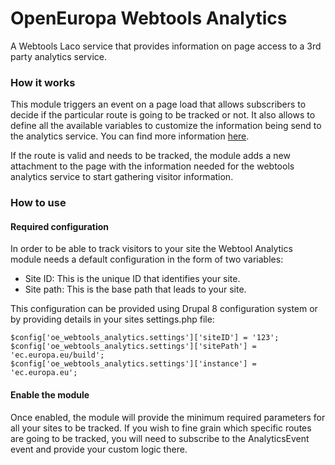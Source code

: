 # OpenEuropa Webtools Analytics

A Webtools Laco service that provides information on page access to a 3rd party
analytics service.

### How it works

This module triggers an event on a page load that allows subscribers to decide
if the particular route is going to be tracked or not. It also allows to define
all the available variables to customize the information being send to the
analytics service. You can find more information
[here](http://ec.europa.eu/ipg/services/analytics/).

If the route is valid and needs to be tracked, the module adds a new attachment
to the page with the information needed for the webtools analytics service to
start gathering visitor information.

### How to use

#### Required configuration

In order to be able to track visitors to your site the Webtool Analytics module
needs a default configuration in the form of two variables:

* Site ID: This is the unique ID that identifies your site.
* Site path: This is the base path that leads to your site.

This configuration can be provided using Drupal 8 configuration system or by
providing details in your sites settings.php file:

```
$config['oe_webtools_analytics.settings']['siteID'] = '123';
$config['oe_webtools_analytics.settings']['sitePath'] = 'ec.europa.eu/build';
$config['oe_webtools_analytics.settings']['instance'] = 'ec.europa.eu';

```

#### Enable the module

Once enabled, the module will provide the minimum required parameters for all
your sites to be tracked. If you wish to fine grain which specific routes are
going to be tracked, you will need to subscribe to the AnalyticsEvent event and
provide your custom logic there.
